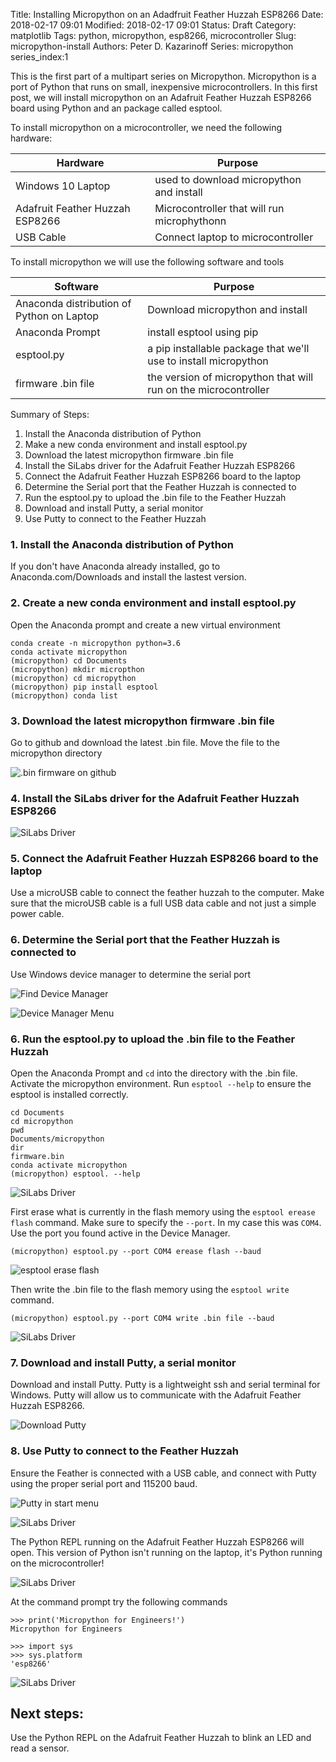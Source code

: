 Title: Installing Micropython on an Adadfruit Feather Huzzah ESP8266
Date: 2018-02-17 09:01
Modified: 2018-02-17 09:01
Status: Draft
Category: matplotlib
Tags: python, micropython, esp8266, microcontroller
Slug: micropython-install
Authors: Peter D. Kazarinoff
Series: micropython
series_index:1

This is the first part of a multipart series on Micropython. Micropython is a port of Python that runs on small, inexpensive microcontrollers. In this first post, we will install micropython on an Adafruit Feather Huzzah ESP8266 board using Python and an package called esptool.

To install micropython on a microcontroller, we need the following hardware:

| Hardware | Purpose |
|---|---|
| Windows 10 Laptop | used to download micropython and install |
| Adafruit Feather Huzzah ESP8266 | Microcontroller that will run microphythonn |
| USB Cable | Connect laptop to microcontroller |

To install micropython we will use the following software and tools

| Software | Purpose |
| --- | --- |
| Anaconda distribution of Python on Laptop | Download micropython and install |
| Anaconda Prompt | install esptool using pip |
| esptool.py | a pip installable package that we'll use to install micropython |
| firmware .bin file | the version of micropython that will run on the microcontroller |

Summary of Steps:

1. Install the Anaconda distribution of Python
2. Make a new conda environment and install esptool.py
3. Download the latest micropython firmware .bin file
4. Install the SiLabs driver for the Adafruit Feather Huzzah ESP8266
5. Connect the Adafruit Feather Huzzah ESP8266 board to the laptop
6. Determine the Serial port that the Feather Huzzah is connected to
7. Run the esptool.py to upload the .bin file to the Feather Huzzah
8. Download and install Putty, a serial monitor
9. Use Putty to connect to the Feather Huzzah

### 1. Install the Anaconda distribution of Python

If you don't have Anaconda already installed, go to Anaconda.com/Downloads and install the lastest version.

### 2. Create a new conda environment and install esptool.py

Open the Anaconda prompt and create a new virtual environment

```
conda create -n micropython python=3.6
conda activate micropython
(micropython) cd Documents
(micropython) mkdir micropthon
(micropython) cd micropython
(micropython) pip install esptool
(micropython) conda list
```

### 3. Download the latest micropython firmware .bin file

Go to github and download the latest .bin file. Move the file to the micropython directory

![.bin firmware on github]({filename}/posts/micropython/firmware_download_page.PNG)

### 4. Install the SiLabs driver for the Adafruit Feather Huzzah ESP8266

![SiLabs Driver]({filename}/posts/micropython/download_silabs_driver.PNG)

### 5. Connect the Adafruit Feather Huzzah ESP8266 board to the laptop

Use a microUSB cable to connect the feather huzzah to the computer. Make sure that the microUSB cable is a full USB data cable and not just a simple power cable. 

### 6. Determine the Serial port that the Feather Huzzah is connected to

Use Windows device manager to determine the serial port 

![Find Device Manager]({filename}/posts/micropython/find_device_manager.png)

![Device Manager Menu]({filename}/posts/micropython/device_manager_menu.png)

### 6. Run the esptool.py to upload the .bin file to the Feather Huzzah

Open the Anaconda Prompt and ```cd``` into the directory with the .bin file. Activate the micropython environment. Run ```esptool --help``` to ensure the esptool is installed correctly. 

```
cd Documents
cd micropython
pwd
Documents/micropython
dir
firmware.bin
conda activate micropython
(micropython) esptool. --help
```

![SiLabs Driver]({filename}/posts/micropython/esptool_help.PNG)

First erase what is currently in the flash memory using the ```esptool erease flash``` command. Make sure to specify the ```--port```. In my case this was ```COM4```. Use the port you found active in the Device Manager.

```
(micropython) esptool.py --port COM4 erease flash --baud
```

![esptool erase flash]({filename}/posts/micropython/esptool_erase_flash.PNG)

Then write the .bin file to the flash memory using the ```esptool write``` command. 

```
(micropython) esptool.py --port COM4 write .bin file --baud 
```

![SiLabs Driver]({filename}/posts/micropython/esptool_write_flash.PNG)

### 7. Download and install Putty, a serial monitor

Download and install Putty. Putty is a lightweight ssh and serial terminal for Windows. Putty will allow us to communicate with the Adafruit Feather Huzzah ESP8266.

![Download Putty]({filename}/posts/micropython/download_putty.PNG)

### 8. Use Putty to connect to the Feather Huzzah

Ensure the Feather is connected with a USB cable, and connect with Putty using the proper serial port and 115200 baud.

![Putty in start menu]({filename}/posts/micropython/putty_in_start_menu.png)

![SiLabs Driver]({filename}/posts/micropython/putty_config.PNG)

The Python REPL running on the Adafruit Feather Huzzah ESP8266 will open. This version of Python isn't running on the laptop, it's Python running on the microcontroller!

![SiLabs Driver]({filename}/posts/micropython/REPL_prompt.PNG)

At the command prompt try the following commands

```
>>> print('Micropython for Engineers!')
Micropython for Engineers
```

```
>>> import sys
>>> sys.platform
'esp8266'
```

![SiLabs Driver]({filename}/posts/micropython/sys_dot_platform.PNG)

## Next steps:
Use the Python REPL on the Adafruit Feather Huzzah to blink an LED and read a sensor.